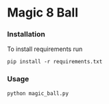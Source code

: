 # Magic 8 Ball

### Installation

To install requirements run

````
pip install -r requirements.txt
```` 

### Usage
````
python magic_ball.py
````